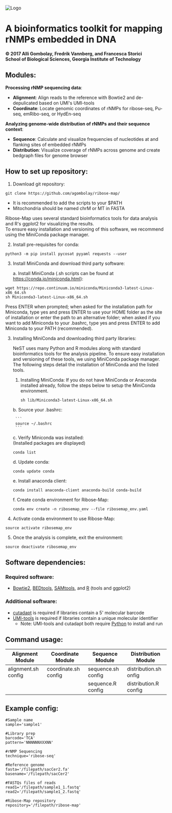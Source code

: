 ![Logo](https://github.com/agombolay/ribose-map/blob/master/logo.png)
# A bioinformatics toolkit for mapping rNMPs embedded in DNA
**© 2017 Alli Gombolay, Fredrik Vannberg, and Francesca Storici**  
**School of Biological Sciences, Georgia Institute of Technology**

## Modules:
**Processing rNMP sequencing data**:
* **Alignment**: Align reads to the reference with Bowtie2 and de-depulicated based on UMI's UMI-tools
* **Coordinate**: Locate genomic coordinates of rNMPs for ribose-seq, Pu-seq, emRibo-seq, or HydEn-seq

**Analyzing genome-wide distribution of rNMPs and their sequence context**:
* **Sequence**: Calculate and visualize frequencies of nucleotides at and flanking sites of embedded rNMPs
* **Distribution**: Visualize coverage of rNMPs across genome and create bedgraph files for genome browser

## How to set up repository:

1. Download git repository:
```
git clone https://github.com/agombolay/ribose-map/
```
* It is recommended to add the scripts to your $PATH  
* Mitochondria should be named chrM or MT in FASTA 

Ribose-Map uses several standard bioinformatics tools for data analysis and R's ggplot2 for visualizing the results.  
To ensure easy installation and versioning of this software, we recommend using the MiniConda package manager.

2. Install pre-requisites for conda:
```
python3 -m pip install pycosat pyyaml requests --user
```

3. Install MiniConda and download third party software:

     a. Install MiniConda (.sh scripts can be found at https://conda.io/miniconda.html):
```
wget https://repo.continuum.io/miniconda/Miniconda3-latest-Linux-x86_64.sh
sh Miniconda3-latest-Linux-x86_64.sh
```

Press ENTER when prompted; when asked for the installation path for Miniconda, type yes and press ENTER to use your HOME folder as the site of installation or enter the path to an alternative folder; when asked if you want to add Miniconda to your .bashrc, type yes and press ENTER to add Miniconda to your PATH (recommended).

3. Installing MiniConda and downloading third party libraries:

   NeST uses many Python and R modules along with standard bioinformatics tools for the analysis pipeline. To ensure easy installation and versioning of these tools, we using MiniConda package manager. The following steps detail the installation of MiniConda and the listed tools.

     1. Installing MiniConda:
        If you do not have MiniConda or Anaconda installed already, follow the steps below to setup the MiniConda environment.

        ```
        sh lib/Miniconda3-latest-Linux-x86_64.sh
        ```
        
     b. Source your .bashrc:
     
        ```
        source ~/.bashrc
        ```

     c. Verify Miniconda was installed:  
     (Installed packages are displayed)
     ```
     conda list
     ```

     d. Update conda:
     ```
     conda update conda
     ```

     e. Install anaconda client:
     ```
     conda install anaconda-client anaconda-build conda-build
     ```

     f. Create conda environment for Ribose-Map:
     ```
     conda env create -n ribosemap_env --file ribosemap_env.yaml
     ```

4. Activate conda environment to use Ribose-Map:
```
source activate ribosemap_env
```

5. Once the analysis is complete, exit the environment:  
```
source deactivate ribosemap_env
```

## Software dependencies:
### Required software:
* [Bowtie2](https://sourceforge.net/projects/bowtie-bio/files/bowtie2/2.3.1), [BEDtools](http://bedtools.readthedocs.io/en/latest/content/installation.html), [SAMtools](http://www.htslib.org/download/), and [R](https://cran.r-project.org/) (tools and ggplot2)

### Additional software:
* [cutadapt](http://cutadapt.readthedocs.io/en/stable/) is required if libraries contain a 5' molecular barcode
* [UMI-tools](https://github.com/CGATOxford/UMI-tools) is required if libraries contain a unique molecular identifier
  * Note: UMI-tools and cutadapt both require [Python](https://www.python.org/) to install and run

## Command usage:

| Alignment Module        | Coordinate Module       | Sequence Module         | Distribution Module     |
| ----------------------- | ----------------------- | ----------------------- | ----------------------- |
| alignment.sh config     | coordinate.sh config    | sequence.sh config      | distribution.sh onfig   |
|                         |                         | sequence.R config       | distribution.R config   |

## Example config:
```
#Sample name
sample='sample1'

#Library prep
barcode='TCA'
pattern='NNNNNNXXXNN'

#rNMP Sequencing
technique='ribose-seq'

#Reference genome
fasta='/filepath/sacCer2.fa'
basename='/filepath/sacCer2'

#FASTQs files of reads
read1='/filepath/sample1_1.fastq'
read2='/filepath/sample1_2.fastq'

#Ribose-Map repository
repository='/filepath/ribose-map'
```

